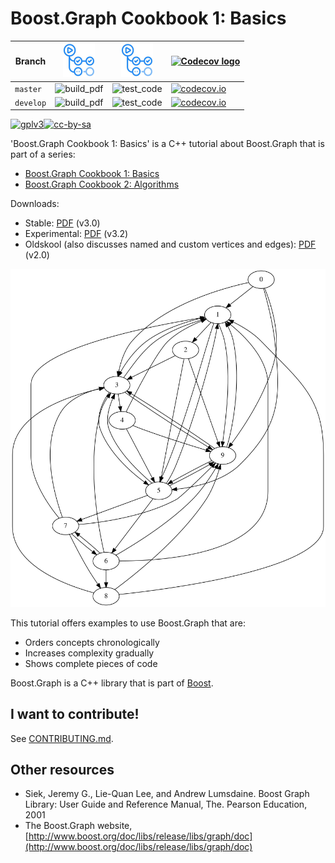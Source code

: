 # Boost.Graph Cookbook 1: Basics

Branch   |[![GitHub Actions logo](pics/GitHubActions.png)](https://github.com/richelbilderbeek/boost_graph_cookbook_1/actions) |[![GitHub Actions logo](pics/GitHubActions.png)](https://github.com/richelbilderbeek/boost_graph_cookbook_1/actions) |[![Codecov logo](Codecov.png)](https://www.codecov.io)
---------|---------------------------------------------------------------------------------------------------------------------|---------------------------------------------------------------------------------------------------------------------|------------------------------------------------------------------------------------------------------------------------------------------------------------------------------------------------
`master` |![build_pdf](https://github.com/richelbilderbeek/boost_graph_cookbook_1/workflows/build_pdf/badge.svg?branch=master) |![test_code](https://github.com/richelbilderbeek/boost_graph_cookbook_1/workflows/test_code/badge.svg?branch=master) |[![codecov.io](https://codecov.io/github/richelbilderbeek/boost_graph_cookbook_1/coverage.svg?branch=master)](https://codecov.io/github/richelbilderbeek/boost_graph_cookbook_1/branch/master)
`develop`|![build_pdf](https://github.com/richelbilderbeek/boost_graph_cookbook_1/workflows/build_pdf/badge.svg?branch=develop)|![test_code](https://github.com/richelbilderbeek/boost_graph_cookbook_1/workflows/test_code/badge.svg?branch=develop)|[![codecov.io](https://codecov.io/github/richelbilderbeek/boost_graph_cookbook_1/coverage.svg?branch=develop)](https://codecov.io/github/richelbilderbeek/boost_graph_cookbook_1/branch/develop)

[![gplv3](http://www.gnu.org/graphics/gplv3-88x31.png)](http://www.gnu.org/licenses/gpl.html)[![cc-by-sa](http://i.creativecommons.org/l/by-sa/4.0/88x31.png)](http://creativecommons.org/licenses/by-sa/4.0/)

'Boost.Graph Cookbook 1: Basics' is a C++ tutorial about Boost.Graph that is part of a series:

 * [Boost.Graph Cookbook 1: Basics](https://github.com/richelbilderbeek/boost_graph_cookbook_1)
 * [Boost.Graph Cookbook 2: Algorithms](https://github.com/mywtfmp3/boost_graph_cookbook_2)

Downloads:

 * Stable: [PDF](boost_graph_cookbook_1.pdf) (v3.0)
 * Experimental: [PDF](boost_graph_cookbook_1_v3_2.pdf) (v3.2)
 * Oldskool (also discusses named and custom vertices and edges): [PDF](boost_graph_cookbook_1_oldskool.pdf) (v2.0)

![Title graph](boost_graph_cookbook_1/title_graph.png)

This tutorial offers examples to use Boost.Graph that are:

 * Orders concepts chronologically
 * Increases complexity gradually
 * Shows complete pieces of code

Boost.Graph is a C++ library that is part of [Boost](http://www.boost.org).

## I want to contribute!

See [CONTRIBUTING.md](CONTRIBUTING.md).

## Other resources

  * Siek, Jeremy G., Lie-Quan Lee, and Andrew Lumsdaine. Boost Graph Library: User Guide and Reference Manual, The. Pearson Education, 2001
  * The Boost.Graph website, [http://www.boost.org/doc/libs/release/libs/graph/doc](http://www.boost.org/doc/libs/release/libs/graph/doc)

